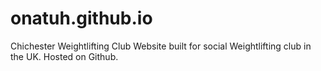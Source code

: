 # onatuh.github.io
Chichester Weightlifting Club
Website built for social Weightlifting club in the UK. Hosted on Github.
